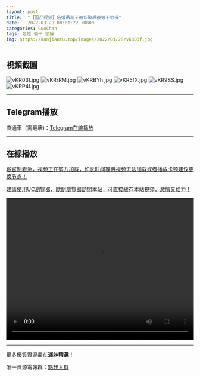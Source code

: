 ```yaml
---
layout: post
title:  "【国产视频】名媛吊凯子被识破后被强干怒操"
date:   2022-03-29 00:01:22 +0800
categories: GuoChan
tags: 名媛 强干 怒操
img: https://kanjiantu.top/images/2022/03/28/vKR03f.jpg
---
```



## 視頻截圖

![vKR03f.jpg](https://kanjiantu.top/images/2022/03/28/vKR03f.jpg)
![vKRrRM.jpg](https://kanjiantu.top/images/2022/03/28/vKRrRM.jpg)
![vKRBYh.jpg](https://kanjiantu.top/images/2022/03/28/vKRBYh.jpg)
![vKR5fX.jpg](https://kanjiantu.top/images/2022/03/28/vKR5fX.jpg)
![vKR9SS.jpg](https://kanjiantu.top/images/2022/03/28/vKR9SS.jpg)
![vKRP4I.jpg](https://kanjiantu.top/images/2022/03/28/vKRP4I.jpg)

* * *
## Telegram播放

直通車（需翻墻)：[Telegram在線播放](https://t.me/mimeijingxuan/261)

* * *
## 在線播放
<u>客官别着急，视频正在努力加载，如长时间等待视频无法加载或者播放卡顿建议更换节点！</u>

<u>建議使用UC瀏覽器、歐朋瀏覽器訪問本站，可直接緩存本站視頻，激情又給力！</u>
<center><video src="https://cdn.publer.io/uploads/videos/623f3604db27975cf785e24d/5b7ce3d9639e8d6d39c25d11d5b165f8.mp4" width="100%" height="380px" controls="controls"></video></center>


* * *
更多優質資源盡在**迷妹精選**！

唯一資源電報群：[點我入群](https://t.me/mimeijingxuan)


